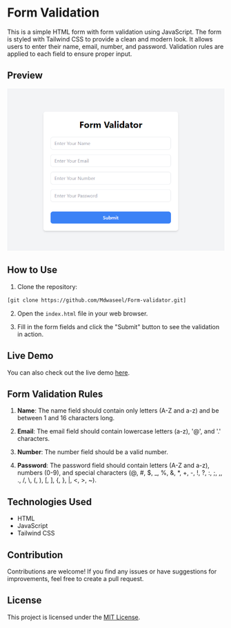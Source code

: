 # Form Validation 

This is a simple HTML form with form validation using JavaScript. The form is styled with Tailwind CSS to provide a clean and modern look. It allows users to enter their name, email, number, and password. Validation rules are applied to each field to ensure proper input.

## Preview

![Form Validation](Preview.png)

## How to Use

1. Clone the repository:

```bash
[git clone https://github.com/Mdwaseel/Form-validator.git]
```

2. Open the `index.html` file in your web browser.

3. Fill in the form fields and click the "Submit" button to see the validation in action.

## Live Demo

You can also check out the live demo [here](https://github.com/Mdwaseel/Form-validator.git).

## Form Validation Rules

1. **Name**: The name field should contain only letters (A-Z and a-z) and be between 1 and 16 characters long.

2. **Email**: The email field should contain lowercase letters (a-z), '@', and '.' characters.

3. **Number**: The number field should be a valid number.

4. **Password**: The password field should contain letters (A-Z and a-z), numbers (0-9), and special characters (@, #, $, _, %, &, *, +, -, !, ?, :, ;, ,, ., /, \\, (, ), [, ], {, }, |, <, >, ~).

## Technologies Used

- HTML
- JavaScript
- Tailwind CSS

## Contribution

Contributions are welcome! If you find any issues or have suggestions for improvements, feel free to create a pull request.

## License

This project is licensed under the [MIT License](LICENSE).
